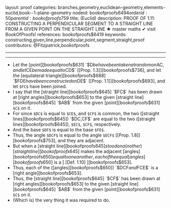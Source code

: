 layout: proof
categories: branches,geometry,euclidean-geometry,elements-euclid,book--1-plane-geometry
nodeid: bookofproofs$6494
orderid: 50
parentid: bookofproofs$759
title: (Euclid)
description: PROOF OF 1.11: CONSTRUCTING A PERPENDICULAR SEGMENT TO A STRAIGHT LINE FROM A GIVEN POINT ON THE STRAIGHT LINE &#9733; master maths &#10004; visit BookOfProofs!
references: bookofproofs$6419
keywords: constructing,given,line,perpendicular,point,segment,straight,proof
contributors: @Fitzpatrick,bookofproofs

---


---
* Let the [point][bookofproofs$631] `$D$` be have been taken at random on `$AC$`, and let `$CE$` be made equal to `$CD$` [[Prop. 1.3]][bookofproofs$736], and let the [equilateral triangle][bookofproofs$688] `$FDE$` have been constructed on `$DE$` [[Prop. 1.1]][bookofproofs$693], and let `$FC$` have been joined.
* I say that the [straight line][bookofproofs$645] `$FC$` has been drawn at [right angles][bookofproofs$653] to the given [straight line][bookofproofs$645] `$AB$` from the given [point][bookofproofs$631] `$C$` on it.
* For since `$DC$` is equal to `$CE$`, and `$CF$` is common, the two ([straight lines][bookofproofs$645]) `$DC$`, `$CF$` are equal to the two ([straight lines][bookofproofs$645]), `$EC$`, `$CF$`, respectively.
* And the base `$DF$` is equal to the base `$FE$`.
* Thus, the angle `$DCF$` is equal to the angle `$ECF$` [[Prop. 1.8]][bookofproofs$753], and they are adjacent.
* But when a [straight line][bookofproofs$645] stood on a(nother) [straight line][bookofproofs$645] makes the adjacent [angles][bookofproofs$650] equal to one another, each of the equal [angles][bookofproofs$650] is a [ [Def. 1.10] ][bookofproofs$653].
* Thus, each of the ([angles][bookofproofs$650]) `$DCF$` and `$FCE$` is a [right angle][bookofproofs$653].
* Thus, the [straight line][bookofproofs$645] `$CF$` has been drawn at [right angles][bookofproofs$653] to the given [straight line][bookofproofs$645] `$AB$` from the given [point][bookofproofs$631] `$C$` on it.
* (Which is) the very thing it was required to do.
